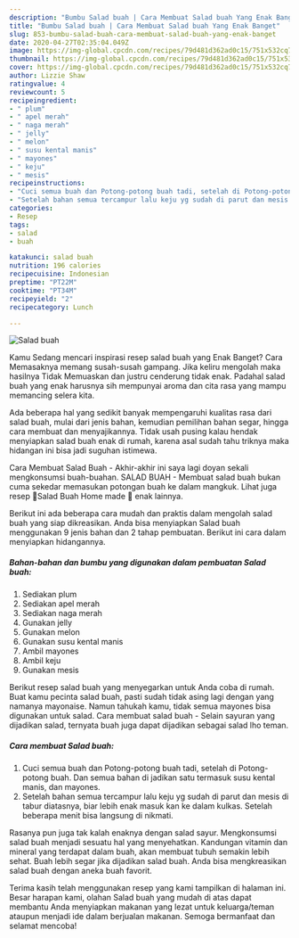 ```yaml
---
description: "Bumbu Salad buah | Cara Membuat Salad buah Yang Enak Banget"
title: "Bumbu Salad buah | Cara Membuat Salad buah Yang Enak Banget"
slug: 853-bumbu-salad-buah-cara-membuat-salad-buah-yang-enak-banget
date: 2020-04-27T02:35:04.049Z
image: https://img-global.cpcdn.com/recipes/79d481d362ad0c15/751x532cq70/salad-buah-foto-resep-utama.jpg
thumbnail: https://img-global.cpcdn.com/recipes/79d481d362ad0c15/751x532cq70/salad-buah-foto-resep-utama.jpg
cover: https://img-global.cpcdn.com/recipes/79d481d362ad0c15/751x532cq70/salad-buah-foto-resep-utama.jpg
author: Lizzie Shaw
ratingvalue: 4
reviewcount: 5
recipeingredient:
- " plum"
- " apel merah"
- " naga merah"
- " jelly"
- " melon"
- " susu kental manis"
- " mayones"
- " keju"
- " mesis"
recipeinstructions:
- "Cuci semua buah dan Potong-potong buah tadi, setelah di Potong-potong buah. Dan semua bahan di jadikan satu termasuk susu kental manis, dan mayones."
- "Setelah bahan semua tercampur lalu keju yg sudah di parut dan mesis di tabur diatasnya, biar lebih enak masuk kan ke dalam kulkas. Setelah beberapa menit bisa langsung di nikmati."
categories:
- Resep
tags:
- salad
- buah

katakunci: salad buah 
nutrition: 196 calories
recipecuisine: Indonesian
preptime: "PT22M"
cooktime: "PT34M"
recipeyield: "2"
recipecategory: Lunch

---
```



![Salad buah](https://img-global.cpcdn.com/recipes/79d481d362ad0c15/751x532cq70/salad-buah-foto-resep-utama.jpg)

Kamu Sedang mencari inspirasi resep salad buah yang Enak Banget? Cara Memasaknya memang susah-susah gampang. Jika keliru mengolah maka hasilnya Tidak Memuaskan dan justru cenderung tidak enak. Padahal salad buah yang enak harusnya sih mempunyai aroma dan cita rasa yang mampu memancing selera kita.

Ada beberapa hal yang sedikit banyak mempengaruhi kualitas rasa dari salad buah, mulai dari jenis bahan, kemudian pemilihan bahan segar, hingga cara membuat dan menyajikannya. Tidak usah pusing kalau hendak menyiapkan salad buah enak di rumah, karena asal sudah tahu triknya maka hidangan ini bisa jadi suguhan istimewa.

Cara Membuat Salad Buah - Akhir-akhir ini saya lagi doyan sekali mengkonsumsi buah-buahan. SALAD BUAH - Membuat salad buah bukan cuma sekedar memasukan potongan buah ke dalam mangkuk. Lihat juga resep 🍓Salad Buah Home made 🍇 enak lainnya.


Berikut ini ada beberapa cara mudah dan praktis dalam mengolah salad buah yang siap dikreasikan. Anda bisa menyiapkan Salad buah menggunakan 9 jenis bahan dan 2 tahap pembuatan. Berikut ini cara dalam menyiapkan hidangannya.

<!--inarticleads1-->

##### Bahan-bahan dan bumbu yang digunakan dalam pembuatan Salad buah:

1. Sediakan  plum
1. Sediakan  apel merah
1. Sediakan  naga merah
1. Gunakan  jelly
1. Gunakan  melon
1. Gunakan  susu kental manis
1. Ambil  mayones
1. Ambil  keju
1. Gunakan  mesis


Berikut resep salad buah yang menyegarkan untuk Anda coba di rumah. Buat kamu pecinta salad buah, pasti sudah tidak asing lagi dengan yang namanya mayonaise. Namun tahukah kamu, tidak semua mayones bisa digunakan untuk salad. Cara membuat salad buah - Selain sayuran yang dijadikan salad, ternyata buah juga dapat dijadikan sebagai salad lho teman. 

<!--inarticleads2-->

##### Cara membuat Salad buah:

1. Cuci semua buah dan Potong-potong buah tadi, setelah di Potong-potong buah. Dan semua bahan di jadikan satu termasuk susu kental manis, dan mayones.
1. Setelah bahan semua tercampur lalu keju yg sudah di parut dan mesis di tabur diatasnya, biar lebih enak masuk kan ke dalam kulkas. Setelah beberapa menit bisa langsung di nikmati.


Rasanya pun juga tak kalah enaknya dengan salad sayur. Mengkonsumsi salad buah menjadi sesuatu hal yang menyehatkan. Kandungan vitamin dan mineral yang terdapat dalam buah, akan membuat tubuh semakin lebih sehat. Buah lebih segar jika dijadikan salad buah. Anda bisa mengkreasikan salad buah dengan aneka buah favorit. 

Terima kasih telah menggunakan resep yang kami tampilkan di halaman ini. Besar harapan kami, olahan Salad buah yang mudah di atas dapat membantu Anda menyiapkan makanan yang lezat untuk keluarga/teman ataupun menjadi ide dalam berjualan makanan. Semoga bermanfaat dan selamat mencoba!
